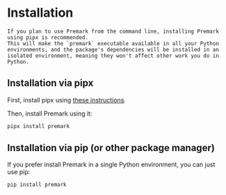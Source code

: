 # Installation

```{note}
If you plan to use Premark from the command line, installing Premark using pipx is recommended.
This will make the `premark` executable available in all your Python environments, and the package's dependencies will be installed in an isolated environment, meaning they won't affect other work you do in Python.
```

## Installation via pipx

First, install pipx using [these instructions](https://pypa.github.io/pipx/installation/).

Then, install Premark using it:

```bash
pipx install premark
```

## Installation via pip (or other package manager)
    
If you prefer install Premark in a single Python environment, you can just use pip:

```bash
pip install premark
```
